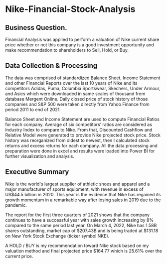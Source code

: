 # Nike-Financial-Stock-Analysis
## Business Question.
Financial Analysis was applied to perform a valuation of Nike current share price whether or not this company is a good investment opportunity and make recommendation to shareholders to Sell, Hold, or Buy.
## Data Collection & Processing
The data was comprised of standardized Balance Sheet, Income Statement and other Financial Reports over the last 10 years of Nike and its competitors Adidas, Puma, Columbia Sportswear, Skechers, Under Armour, and Asics which were downloaded in same scales of thousand from database Mergent Online. Daily closed price of stock history of those companies and S&P 500 were taken directly from Yahoo Finance from period 2011 to end of 2021. 

Balance Sheet and Income Statement are used to compute Financial Ratios for each company. Average of six competitors’ ratios are considered as Industry Index to compare to Nike. From that, Discounted Cashflow and Relative Model were generated to provide Nike projected stock price.
Stock history was reorganized from oldest to newest, then I calculated stock returns and excess returns for each company. 
All the data processing and preparation were done in excel and results were loaded into Power BI for further visualization and analysis.
## Executive Summary
Nike is the world's largest supplier of athletic shoes and apparel and a major manufacturer of sports equipment, with revenue in excess of US$44.5 billion in 2020. This year is the evidence that Nike has regained its growth momentum in a remarkable way after losing sales in 2019 due to the pandemic.

The report for the first three quarters of 2021 shows that the company continues to have a successful year with sales growth increasing by 8% compared to the same period last year. On March 4, 2022, Nike has 1.58B shares outstanding, market cap of $207.43B and is being traded at $131.18 on New York Stock Exchange (ticker symbol NKE). 

A HOLD / BUY is my recommendation toward Nike stock based on my valuation method and final projected price $164.77 which is 25.61% over the current price.
